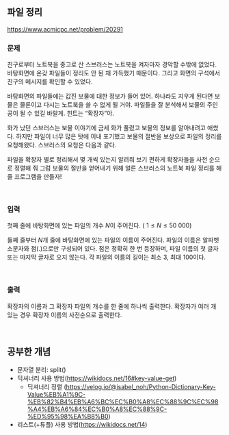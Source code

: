 ## 파일 정리
https://www.acmicpc.net/problem/20291
### 문제
친구로부터 노트북을 중고로 산 스브러스는 노트북을 켜자마자 경악할 수밖에 없었다. 바탕화면에 온갖 파일들이 정리도 안 된 채 가득했기 때문이다. 그리고 화면의 구석에서 친구의 메시지를 확인할 수 있었다.

바탕화면의 파일들에는 값진 보물에 대한 정보가 들어 있어. 하나라도 지우게 된다면 보물은 물론이고 다시는 노트북을 쓸 수 없게 될 거야. 파일들을 잘 분석해서 보물의 주인공이 될 수 있길 바랄게. 힌트는 “확장자”야.

화가 났던 스브러스는 보물 이야기에 금세 화가 풀렸고 보물의 정보를 알아내려고 애썼다. 하지만 파일이 너무 많은 탓에 이내 포기했고 보물의 절반을 보상으로 파일의 정리를 요청해왔다. 스브러스의 요청은 다음과 같다.

파일을 확장자 별로 정리해서 몇 개씩 있는지 알려줘
보기 편하게 확장자들을 사전 순으로 정렬해 줘
그럼 보물의 절반을 얻어내기 위해 얼른 스브러스의 노트북 파일 정리를 해줄 프로그램을 만들자!

<br />

### 입력
첫째 줄에 바탕화면에 있는 파일의 개수 
$N$이 주어진다. (
$1 \leq N \leq 50\ 000$)

둘째 줄부터 
$N$개 줄에 바탕화면에 있는 파일의 이름이 주어진다. 파일의 이름은 알파벳 소문자와 점(.)으로만 구성되어 있다. 점은 정확히 한 번 등장하며, 파일 이름의 첫 글자 또는 마지막 글자로 오지 않는다. 각 파일의 이름의 길이는 최소 
$3$, 최대 
$100$이다.

<br />

### 출력
확장자의 이름과 그 확장자 파일의 개수를 한 줄에 하나씩 출력한다. 확장자가 여러 개 있는 경우 확장자 이름의 사전순으로 출력한다.

<br />

## 공부한 개념
- 문자열 분리: split()
- 딕셔너리 사용 방법(https://wikidocs.net/16#key-value-get)
    - 딕셔너리 정렬
      (https://velog.io/@isabel_noh/Python-Dictionary-Key-Value%EB%A1%9C-%EB%82%B4%EB%A6%BC%EC%B0%A8%EC%88%9C%EC%98%A4%EB%A6%84%EC%B0%A8%EC%88%9C-%ED%95%98%EA%B8%B0)
- 리스트(+튜플) 사용 방법(https://wikidocs.net/14)


